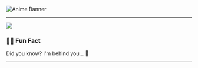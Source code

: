 ![Anime Banner](https://i.pinimg.com/736x/08/d6/78/08d67875272ab02254c9930e04d51888.jpg)


---
<img src="https://count.getloli.com/get/@Revolyshn?theme=rule34"/>


### 🐱‍💻 **Fun Fact**

Did you know? I'm behind you... 👀

---



